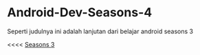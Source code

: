 # Android-Dev-Seasons-4

Seperti judulnya ini adalah lanjutan dari belajar android seasons 3 

<<<< [Seasons 3](https://github.com/Dhino12/Android-Dev-Seasons-3)
